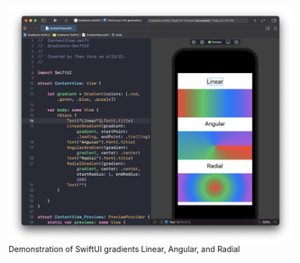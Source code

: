 ![Demonstration of SwiftUI gradients Linear, Angular, and Radial](images/gradients.png)
Demonstration of SwiftUI gradients Linear, Angular, and Radial
